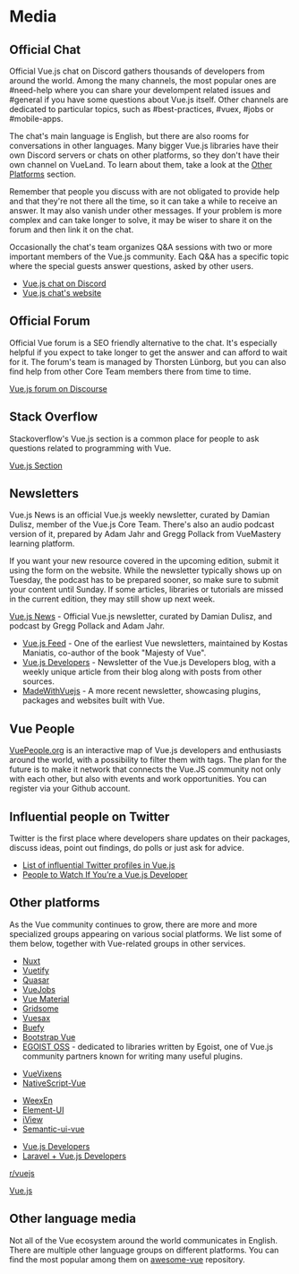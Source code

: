 # Media

## Official Chat

Official Vue.js chat on Discord gathers thousands of developers from around the world. Among the many channels, the most popular ones are #need-help where you can share your develompent related issues and #general if you have some questions about Vue.js itself. Other channels are dedicated to particular topics, such as #best-practices, #vuex, #jobs or #mobile-apps. 

The chat's main language is English, but there are also rooms for conversations in other languages. Many bigger Vue.js libraries have their own Discord servers or chats on other platforms, so they don't have their own channel on VueLand. To learn about them, take a look at the [Other Platforms](./social-media.md#other-platforms) section.

Remember that people you discuss with are not obligated to provide help and that they're not there all the time, so it can take a while to receive an answer. It may also vanish under other messages. If your problem is more complex and can take longer to solve, it may be wiser to share it on the forum and then link it on the chat.

Occasionally the chat's team organizes Q&A sessions with two or more important members of the Vue.js community. Each Q&A has a specific topic where the special guests answer questions, asked by other users. 

<useful-links>
<useful-links-section title="Official">

* [Vue.js chat on Discord](https://chat.vuejs.org)
* [Vue.js chat's website](https://vue-land.js.org)

</useful-links-section>
</useful-links>

## Official Forum

Official Vue forum is a SEO friendly alternative to the chat. It's especially helpful if you expect to take longer to get the answer and can afford to wait for it. The forum's team is managed by Thorsten Lünborg, but you can also find help from other Core Team members there from time to time.

<useful-links>
<useful-links-section title="Official">

[Vue.js forum on Discourse](https://forum.vuejs.org)

</useful-links-section>
</useful-links>


## Stack Overflow

Stackoverflow's Vue.js section is a common place for people to ask questions related to programming with Vue.

<useful-links>
<useful-links-section title="Official">

[Vue.js Section](https://stackoverflow.com/tags/vue.js/info)

</useful-links-section>
</useful-links>

## Newsletters

Vue.js News is an official Vue.js weekly newsletter, curated by Damian Dulisz, member of the Vue.js Core Team. There's also an audio podcast version of it, prepared by Adam Jahr and Gregg Pollack from VueMastery learning platform.

If you want your new resource covered in the upcoming edition, submit it using the form on the website. While the newsletter typically shows up on Tuesday, the podcast has to be prepared sooner, so make sure to submit your content until Sunday. If some articles, libraries or tutorials are missed in the current edition, they may still show up next week.

<useful-links>
<useful-links-section title="Official">

[Vue.js News](https://news.vuejs.org/) - Official Vue.js newsletter, curated by Damian Dulisz, and podcast by Gregg Pollack and Adam Jahr.

</useful-links-section>
<useful-links-section title="Other Newsletters">


- [Vue.js Feed](https://vuejsfeed.com/) - One of the earliest Vue newsletters, maintained by Kostas Maniatis, co-author of the book "Majesty of Vue".
- [Vue.js Developers](https://vuejsdevelopers.com/newsletter) - Newsletter of the Vue.js Developers blog, with a weekly unique article from their blog along with posts from other sources.
- [MadeWithVuejs](https://madewithvuejs.com/) - A more recent newsletter, showcasing plugins, packages and websites built with Vue.

</useful-links-section>
</useful-links>

## Vue People

[VuePeople.org](https://vuepeople.org) is an interactive map of Vue.js developers and enthusiasts around the world, with a possibility to filter them with tags. The plan for the future is to make it network that connects the Vue.JS community not only with each other, but also with events and work opportunities. You can register via your Github account.

## Influential people on Twitter

Twitter is the first place where developers share updates on their packages, discuss ideas, point out findings, do polls or just ask for advice. 
 
<useful-links>
<useful-links-section title="Tutorials">

* [List of influential Twitter profiles in Vue.js](https://medium.com/hypefactors/list-of-influential-twitter-profiles-in-the-vue-js-community-state-of-2018-cca15ec1144a)
* [People to Watch If You’re a Vue.js Developer](https://www.monterail.com/blog/people-to-watch-if-youre-a-vue.js-developer)

</useful-links-section>
</useful-links>

## Other platforms

As the Vue community continues to grow, there are more and more specialized groups appearing on various social platforms. We list some of them below, together with Vue-related groups in other services.

<useful-links>
<useful-links-section title="Discord">

  - [Nuxt](https://discord.nuxtjs.org/)
  - [Vuetify](https://community.vuetifyjs.com/)
  - [Quasar](https://discord.gg/5TDhbDg)
  - [VueJobs](https://discordapp.com/invite/PJrSZqm)
  - [Vue Material](https://discord.gg/vuematerial)
  - [Gridsome](https://discordapp.com/invite/7znJUkH)
  - [Vuesax](https://discord.gg/9dsKtvB)
  - [Buefy](https://discordapp.com/invite/ZkdFJMr)
  - [Bootstrap Vue](https://discordapp.com/invite/j2Mtcny)
  - [EGOIST OSS](https://discord.gg/2t5mdCz) - dedicated to libraries written by Egoist, one of Vue.js community partners known for writing many useful plugins.

</useful-links-section>
</useful-links>

<useful-links>
<useful-links-section title="Slack">

  - [VueVixens](https://slackin-fxsumkvfno.now.sh/)
  - [NativeScript-Vue](https://developer.telerik.com/wp-login.php?action=slack-invitation)

</useful-links-section>
</useful-links>

<useful-links>
<useful-links-section title="Gitter">

  - [WeexEn](https://gitter.im/weex-en/)
  - [Element-UI](https://gitter.im/element-en/)
  - [iView](https://gitter.im/iview/iview)
  - [Semantic-ui-vue](https://gitter.im/Semantic-UI-Vue/)

</useful-links-section>
</useful-links>

<useful-links>
<useful-links-section title="Facebook">

  - [Vue.js Developers](https://www.facebook.com/groups/vuejsdevelopers/)
  - [Laravel + Vue.js Developers](https://www.facebook.com/groups/1796516540421476)

</useful-links-section>
</useful-links>

<useful-links>
<useful-links-section title="Reddit">

[r/vuejs](https://www.reddit.com/r/vuejs/)

</useful-links-section>
</useful-links>

<useful-links>
<useful-links-section title="Spectrum">

[Vue.js](https://spectrum.chat/vue-js)

</useful-links-section>
</useful-links>

## Other language media

Not all of the Vue ecosystem around the world communicates in English. There are multiple other language groups on different platforms. You can find the most popular among them on [awesome-vue](https://github.com/vuejs/awesome-vue#community) repository.
